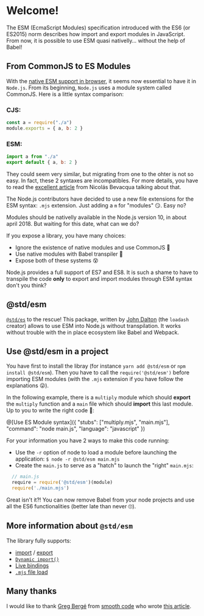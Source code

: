 # Welcome!

The ESM (EcmaScript Modules) specification introduced with the ES6 (or ES2015) norm describes how import and export modules in JavaScript.
From now, it is possible to use ESM quasi nativelly… without the help of Babel!

## From CommonJS to ES Modules

With the [native ESM support in browser](https://jakearchibald.com/2017/es-modules-in-browsers/), it seems now essential to have it in `Node.js`. From its beginning, `Node.js` uses a module system called CommonJS. Here is a little syntax comparison:

### CJS:

```javascript
const a = require("./a")
module.exports = { a, b: 2 }
```

### ESM:

```javascript
import a from "./a"
export default { a, b: 2 }
```

They could seem very similar, but migrating from one to the ohter is not so easy. In fact, these 2 syntaxes are incompatibles. For more details, you have to read the [excellent article](https://ponyfoo.com/articles/es6-modules-in-depth#the-es6-module-system) from Nicolás Bevacqua talking about that.

The Node.js contributors have decided to use a new file extensions for the ESM syntax: `.mjs` extension. Just adding a `m` for "modules" 😏. Easy no?

Modules should be nativelly available in the Node.js version 10, in about april 2018. But waiting for this date, what can we do?

If you expose a library, you have many choices:

  - Ignore the existence of native modules and use CommonJS 🤠
  - Use native modules with Babel transpiler 🤔
  - Expose both of these systems 😵

Node.js provides a full support of ES7 and ES8. It is such a shame to have to transpile the code **only** to export and import modules through ESM syntax don't you think?


## @std/esm

[`@std/es`](https://www.smooth-code.com/articles/es6-modules-natif-nodejs) to the rescue! This package, written by [John Dalton](https://github.com/jdalton) (the `loadash` creator) allows to use ESM into Node.js without transpilation. It works without trouble with the in place ecosystem like Babel and Webpack.

## Use @std/esm in a project

You have first to install the libray (for instance `yarn add @std/esm` or `npm install @std/esm`). Then you have to call the `require('@std/esm')` before importing ESM modules (with the `.mjs` extension if you have follow the explanations 😜).

In the following example, there is a `multiply` module which should **export** the `multiply` function and a `main` file which should **import** this last module. Up to you to write the right code 🤔:

@[Use ES Module syntax]({ "stubs": ["multiply.mjs", "main.mjs"], "command": "node main.js", "language": "javascript" })

For your information you have 2 ways to make this code running:
  - Use the `-r` option of node to load a module before launching the application: `$ node -r @std/esm main.mjs`
  - Create the `main.js` to serve as a "hatch" to launch the "right" `main.mjs`:
  ```javascript
    // main.js
    require = require('@std/esm')(module)
    require('./main.mjs')
  ```

Great isn't it?! You can now remove Babel from your node projects and use all the ES6 functionalities (better late than never 🙄).

## More information about `@std/esm`
The library fully supports:

  - [import](https://ponyfoo.com/articles/es6-modules-in-depth#import) / [export](https://ponyfoo.com/articles/es6-modules-in-depth#export)
  - [`Dynamic import()`](https://github.com/tc39/proposal-dynamic-import)
  - [Live bindings](https://ponyfoo.com/articles/es6-modules-in-depth#bindings-not-values)
  - [`.mjs` file load](https://github.com/nodejs/node-eps/blob/master/002-es-modules.md#32-determining-if-source-is-an-es-module)

## Many thanks

I would like to thank [Greg Bergé](https://www.smooth-code.com/formateurs/greg-berge) from [smooth code](https://www.smooth-code.com/) who wrote [this article](https://www.smooth-code.com/articles/es6-modules-natif-nodejs).